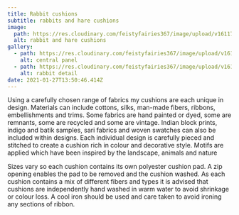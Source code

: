 ```yaml
---
title: Rabbit cushions
subtitle: rabbits and hare cushions
image:
  path: https://res.cloudinary.com/feistyfairies367/image/upload/v1611752692/cushions/IMG_8175.JPG_j2dvr0.jpg
  alt: rabbit and hare cushions
gallery:
  - path: https://res.cloudinary.com/feistyfairies367/image/upload/v1611752857/cushions/IMG_8173.JPG_dfbplx.jpg
    alt: central panel
  - path: https://res.cloudinary.com/feistyfairies367/image/upload/v1611752840/cushions/IMG_8176.JPG_uenq1j.jpg
    alt: rabbit detail
date: 2021-01-27T13:50:46.414Z
---
```

Using a carefully chosen range of fabrics my cushions are each unique in design. Materials can include cottons, silks, man-made fibers, ribbons, embellishments and trims. Some fabrics are hand painted or dyed, some are remnants, some are recycled and some are vintage. Indian block prints, indigo and batik samples, sari fabrics and woven swatches can also be included within designs. Each individual design is carefully pieced and stitched to create a cushion rich in colour and decorative style. Motifs are applied which have been inspired by the landscape, animals and nature

Sizes vary so each cushion contains its own polyester cushion pad. A zip opening enables the pad to be removed and the cushion washed. As each cushion contains a mix of different fibers and types it is advised that cushions are independently hand washed in warm water to avoid shrinkage or colour loss. A cool iron should be used and care taken to avoid ironing any sections of ribbon.